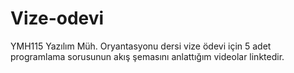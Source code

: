 # Vize-odevi
YMH115 Yazılım Müh. Oryantasyonu dersi vize ödevi için 5 adet programlama sorusunun akış şemasını anlattığım videolar linktedir.
